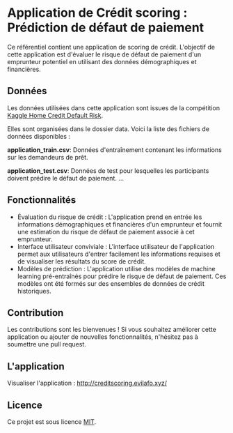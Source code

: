 # Application de Crédit scoring : Prédiction de défaut de paiement

Ce référentiel contient une application de scoring de crédit. L'objectif de cette application est d'évaluer le risque de défaut de paiement d'un emprunteur potentiel en utilisant des données démographiques et financières.

## Données
Les données utilisées dans cette application sont issues de la compétition [Kaggle Home Credit Default Risk](https://www.kaggle.com/competitions/home-credit-default-risk/data/ "Home Credit Defzult Risk"). 

Elles sont organisées dans le dossier data. Voici la liste des fichiers de données disponibles :

**application_train.csv**: Données d'entraînement contenant les informations sur les demandeurs de prêt.

**application_test.csv**: Données de test pour lesquelles les participants doivent prédire le défaut de paiement.
...

## Fonctionnalités
- Évaluation du risque de crédit : L'application prend en entrée les informations démographiques et financières d'un emprunteur et fournit une estimation du risque de défaut de paiement associé à cet emprunteur.
- Interface utilisateur conviviale : L'interface utilisateur de l'application permet aux utilisateurs d'entrer facilement les informations requises et de visualiser les résultats du score de crédit.
- Modèles de prédiction : L'application utilise des modèles de machine learning pré-entraînés pour prédire le risque de défaut de paiement. Ces modèles ont été formés sur des ensembles de données de crédit historiques.

## Contribution
Les contributions sont les bienvenues ! Si vous souhaitez améliorer cette application ou ajouter de nouvelles fonctionnalités, n'hésitez pas à soumettre une pull request.

## L'application
Visualiser l'application : http://creditscoring.evilafo.xyz/
## Licence
Ce projet est sous licence [MIT]().


